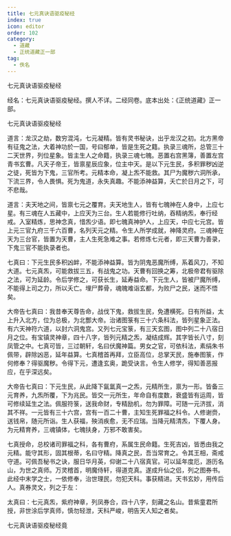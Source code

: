 ```yaml
---
title: 七元真诀语驱疫秘经
index: true
icon: editor
order: 102
category:
  - 道藏
  - 正统道藏正一部
tag:
  - 佚名
---
```


七元真诀语驱疫秘经  

经名：七元真诀语驱疫秘经。撰人不详。二经同卷。底本出处：《正统道藏》正一部。  

七元真诀语驱疫秘经  

道言：龙汉之劫，数穷混沌，七元凝精。皆有灵书秘诀，出乎龙汉之初。北方黑帝有征鬼之法，大着神功於一国，号曰郁单，皆是生死之籍。执录三魂所，总管三十二天世界，列位星象。皆主生人之命籍，执录三魂七魄。恶置右宫黑簿，善置左宫青书玄曹。凡天子帝王，皆禀星辰应象，位主中天。是以下元生民，多积罪秽凶逆之徒，死皆为下鬼，三官所考。元精本命，凝上炁不能救。其尸为魔秽六洞所承，下流三界，令人畏惧。死为鬼道，永失真趣。不能添神益算，夭亡於日月之下，可不悲哉。  

道言：夫天地之间，皆禀七元之覆育。夫天地生人，皆有七魄神在人身中，上应七星。有三魂在人五藏中，上应天为三台。生人若能修行吐纳，吞精纳炁，奉行经戒。入室精炼，思神念真，惜炁少语。即七魄真神护人，上应天，中应七元宫。皆上元三官九府三千六百曹，名列天元之精。令生人所学成就，神降灵府。三魂神在天为三台官，皆置为天曹，主人生死急难之事。若修炼七元者，即三天曹为善录，下鬼三官不能执录者也。  

七真曰：下元生民多积凶衅，不能添神益算。皆为阴鬼恶魔所缚，系着风刀，不知大道。七元真炁，可能救拔三五，有战鬼之功。天曹有回换之筹，北极帝君有驱除之法，可为延龄。令后学修之，可获长生，延寿益命。下元生人，皆被尸魔所缚，不能得上司之力，所以夭亡。埋尸葬骨，魂魄难诣玄都，为败尸之民，迷而不悟矣。  

大帝告七真曰：我昔奉天尊告命，战伐下鬼，救拔生民，免遭横死。日有所益，太上升入北方，位为总极，为北酆大帝。治诸图箓有三十六条科法，皆列星象正法。有六天神符六道，以封六洞鬼宫。又列七元宝箓，有三天玄图，图中列二十八宿日月之位。有宝镇灵神章，四十八字，皆列元精之炁，凝结成辉。其字皆长八寸，刻凤管之中。七真可皆，三过朝轩，名曰伏魔神篇。男女之官，可依科法，素绢朱书佩带，辟除凶恶，延年益算。七真稽首再拜，立臣高位，总掌天民，施奉图箓，作何修奉？得驱魔秽。令得下元，遭逢玄奥，跪受诀言。令生人修学，得知善恶报应，在乎深远矣。  

大帝告七真曰：下元生民，从此降下氤氲真一之炁，元精所生，禀为一形。皆备三元育养，九炁所覆，下为兆民。皆交一元所生，年命自有度数，衰盛皆有运周，皆可修续延生之法。佩服符箓，送我命财，专精励机，勿为罪障。可随一元济拔，消其不祥。一元皆有三十六宫，宫有一百二十曹，主知生死罪福之科令。人修谢赍，送钱帛，随元所诣。生人获福，殃消疾愈，无不应瑞。当降元精清炁，下覆人身。为元精育养，三魂镇体，七魄扶身，万邪不敢害矣。  

七真授命，总校诸司罪福之科，各有曹府，系属生民命籍。生死吉凶，皆悉由我之元精。能守其形，固其根蒂，名曰守精。降真之民，吾当常育之。令其王相，斋戒守道。可佩吾秘书之诀，服日华月英，仰谢二十八宿真官。可以延年度厄，游历名山，为世之真师。万灵稽首，明魔侍轩，得道克真。遂成升仙之侣，列之图券书。此经中末学之士，一依修奉，治世理民，勿犯天科。事获精进。天书玄妙，用传后人。真券灵文，列之于左：  

太真曰：七元真炁，紫府神章，列凤券合，四十八字，刻藏之名山。昔紫童君所授，非世涂后学真师，慎勿轻泄，天科严峻，明告天人知之者矣。  

七元真诀语驱疫秘经竟  
